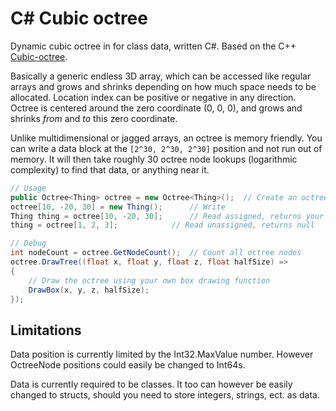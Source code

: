 # C# Cubic octree

Dynamic cubic octree in for class data, written C#. Based on the C++ [Cubic-octree](https://github.com/markusgod/cubic-octree).

Basically a generic endless 3D array, which can be accessed like regular arrays and grows and shrinks depending on how much space needs to be allocated. Location index can be positive or negative in any direction. Octree is centered around the zero coordinate (0, 0, 0), and grows and shrinks _from_ and _to_ this zero coordinate.

Unlike multidimensional or jagged arrays, an octree is memory friendly. You can write a data block at the `[2^30, 2^30, 2^30]` position and not run out of memory. It will then take roughly 30 octree node lookups (logarithmic complexity) to find that data, or anything near it.

```cs
// Usage
public Octree<Thing> octree = new Octree<Thing>();	// Create an octree
octree[10, -20, 30] = new Thing();		// Write
Thing thing = octree[10, -20, 30];		// Read assigned, returns your object
thing = octree[1, 2, 3];			// Read unassigned, returns null

// Debug
int nodeCount = octree.GetNodeCount();	// Count all octree nodes
octree.DrawTree((float x, float y, float z, float halfSize) =>
{
	// Draw the octree using your own box drawing function
	DrawBox(x, y, z, halfSize);
});
```

## Limitations

Data position is currently limited by the Int32.MaxValue number. However OctreeNode positions could easily be changed to Int64s.

Data is currently required to be classes. It too can however be easily changed to structs, should you need to store integers, strings, ect. as data.
